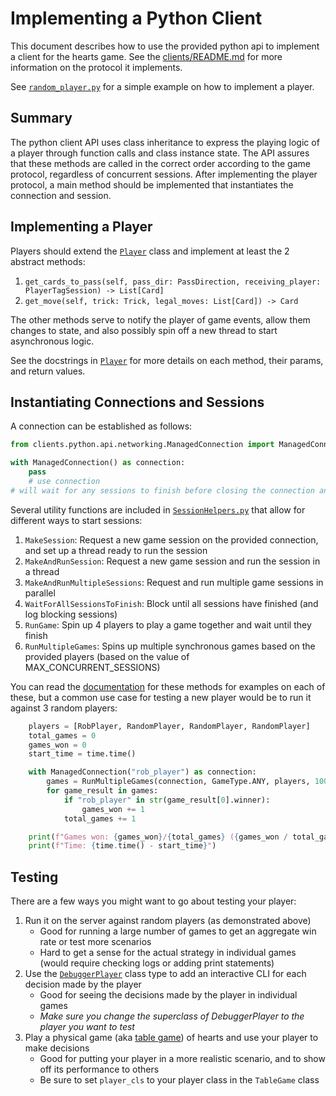 # Implementing a Python Client

This document describes how to use the provided python api to implement a client for the hearts game. See the [clients/README.md](../README.md) for more information on the protocol it implements.

See [`random_player.py`](players/random_player.py) for a simple example on how to implement a player.


## Summary

The python client API uses class inheritance to express the playing logic of a player through function calls and class instance state. 
The API assures that these methods are called in the correct order according to the game protocol, regardless of concurrent sessions.
After implementing the player protocol, a main method should be implemented that instantiates the connection and session.

## Implementing a Player
Players should extend the [`Player`](api/Player.py) class and implement at least the 2 abstract methods:
1. `get_cards_to_pass(self, pass_dir: PassDirection, receiving_player: PlayerTagSession) -> List[Card]`
2. `get_move(self, trick: Trick, legal_moves: List[Card]) -> Card`
 
The other methods serve to notify the player of game events, allow them changes to state, and also possibly spin off a new thread to start asynchronous logic.

See the docstrings in [`Player`](api/Player.py) for more details on each method, their params, and return values.

## Instantiating Connections and Sessions
A connection can be established as follows:
```python
from clients.python.api.networking.ManagedConnection import ManagedConnection

with ManagedConnection() as connection:
    pass
    # use connection
# will wait for any sessions to finish before closing the connection and exiting the block
```
    
Several utility functions are included in [`SessionHelpers.py`](api/networking/SessionHelpers.py) that allow for different ways to start sessions:
1. `MakeSession`: Request a new game session on the provided connection, and set up a thread ready to run the session
2. `MakeAndRunSession`: Request a new game session and run the session in a thread
3. `MakeAndRunMultipleSessions`: Request and run multiple game sessions in parallel
4. `WaitForAllSessionsToFinish`: Block until all sessions have finished (and log blocking sessions)
5. `RunGame`: Spin up 4 players to play a game together and wait until they finish
6. `RunMultipleGames`: Spins up multiple synchronous games based on the provided players (based on the value of MAX_CONCURRENT_SESSIONS)

You can read the [documentation](api/networking/SessionHelpers.py) for these methods for examples on each of these, but a common use case for testing a new player would be to run it against 3 random players:

```python
    players = [RobPlayer, RandomPlayer, RandomPlayer, RandomPlayer]
    total_games = 0
    games_won = 0
    start_time = time.time()

    with ManagedConnection("rob_player") as connection:
        games = RunMultipleGames(connection, GameType.ANY, players, 100)
        for game_result in games:
            if "rob_player" in str(game_result[0].winner):
                games_won += 1
            total_games += 1

    print(f"Games won: {games_won}/{total_games} ({games_won / total_games * 100}%)")
    print(f"Time: {time.time() - start_time}")
```


## Testing
There are a few ways you might want to go about testing your player:
1. Run it on the server against random players (as demonstrated above)
    - Good for running a large number of games to get an aggregate win rate or test more scenarios
    - Hard to get a sense for the actual strategy in individual games (would require checking logs or adding print statements)
2. Use the [`DebuggerPlayer`](players/debugger_player.py) class type to add an interactive CLI for each decision made by the player
    - Good for seeing the decisions made by the player in individual games
    - *Make sure you change the superclass of DebuggerPlayer to the player you want to test*
3. Play a physical game (aka [table game](util/table_game/TableGame.py)) of hearts and use your player to make decisions
    - Good for putting your player in a more realistic scenario, and to show off its performance to others
    - Be sure to set `player_cls` to your player class in the `TableGame` class
